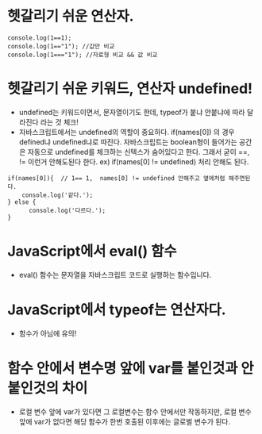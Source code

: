 # 헷갈리기 쉬운 연산자.

```
console.log(1==1);
console.log(1=="1"); //값만 비교
console.log(1==="1"); //자료형 비교 && 값 비교
```

# 헷갈리기 쉬운 키워드, 연산자 undefined!
- undefined는 키워드이면서, 문자열이기도 한데, typeof가 붙냐 안붙냐에 따라 달라진다 라는 것 체크!
- 자바스크립트에서는 undefined의 역할이 중요하다.
if(names[0]) 의 경우 defined냐 undefined냐로 따진다.
자바스크립트는 boolean형이 들어가는 공간은 자동으로 undefined를 체크하는 신텍스가 숨어있다고 한다. 그래서 굳이 ==, != 이런거 안해도된다 한다.
ex) if(names[0] != undefined) 처리 안해도 된다.
```
if(names[0]){  // 1== 1,  names[0] != undefined 안해주고 옆에처럼 해주면된다.
    console.log('같다.');
} else {
	  console.log('다르다.');
}
```


# JavaScript에서 eval() 함수
- eval() 함수는 문자열을 자바스크립트 코드로 실행하는 함수입니다.

# JavaScript에서 typeof는 연산자다.
- 함수가 아님에 유의!

# 함수 안에서 변수명 앞에 var를 붙인것과 안붙인것의 차이
- 로컬 변수 앞에 var가 있다면 그 로컬변수는 함수 안에서만 작동하지만,
로컬 변수 앞에 var가 없다면 해당 함수가 한번 호출된 이후에는 글로벌 변수가 된다.
